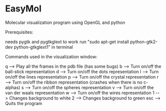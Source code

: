 # EasyMol
Molecular visualization program using OpenGL and python

Prerequisites:

needs pygtk and pygtkglext to work
run "sudo apt-get install python-gtk2-dev python-gtkglext1" in terminal

Commands used in the visualization window:

q --> Play all the frames in the pdb file (has some bugs)
b --> Turn on/off the ball-stick representation
d --> Turn on/off the dots representation
l --> Turn on/off the lines representation
p --> Turn on/off the crystal representation
r --> Turn on/off the ribbon representation (crashes when there is no c-alphas)
s --> Turn on/off the spheres representation
v --> Turn on/off the van der waals representation
w --> Turn on/off the wires representation
1 --> Changes background to white
2 --> Changes background to green
esc --> Quits the program

